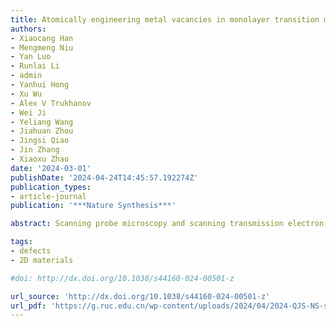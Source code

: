 ```yaml
---
title: Atomically engineering metal vacancies in monolayer transition metal dichalcogenides
authors:
- Xiaocang Han
- Mengmeng Niu
- Yan Luo
- Runlai Li
- admin
- Yanhui Hong
- Xu Wu
- Alex V Trukhanov
- Wei Ji
- Yeliang Wang
- Jiahuan Zhou
- Jingsi Qiao
- Jin Zhang
- Xiaoxu Zhao
date: '2024-03-01'
publishDate: '2024-04-24T14:45:57.192274Z'
publication_types:
- article-journal
publication: '***Nature Synthesis***'

abstract: Scanning probe microscopy and scanning transmission electron microscopy (STEM) are powerful tools to trigger atomic-scale motions, pattern atomic defects and lead to anomalous quantum phenomena in functional materials. However, these techniques have primarily manipulated surface atoms or atoms located at the beam exit plane, leaving buried atoms, which govern exotic quantum phenomena, largely unaffected. Here we propose an electron-beam-triggered chemical etching approach to engineer shielded metal atoms sandwiched between chalcogen layers in monolayer transition metal dichalcogenide (TMDC). Various metal vacancies have been fabricated via atomically focused electron beam in STEM. The parent TMDC surface was modified with surfactants, facilitating the ejection of sandwiched metal vacancies via charge transfer effect. In situ sequential STEM imaging corroborated that a combined chemical-induced knock-on effect and chalcogen vacancy-assisted metal diffusion process result in atom-by-atom vacancy formation. This approach is validated in 16 different TMDCs. The presence of metal vacancies strongly modified their magnetic and electronic properties, correlated with the unpaired chalcogen p and metal d electrons surrounding vacancies and adjacent distortions. These findings show a generic approach for engineering interior metal atoms with atomic precision, creating opportunities to exploit quantum phenomena at the atomic scale.

tags:
- defects
- 2D materials

#doi: http://dx.doi.org/10.1038/s44160-024-00501-z

url_source: 'http://dx.doi.org/10.1038/s44160-024-00501-z'
url_pdf: 'https://g.ruc.edu.cn/wp-content/uploads/2024/04/2024-QJS-NS-s44160-024-00501-z.pdf'
---
```

